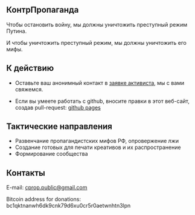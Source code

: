 ## КонтрПропаганда

Чтобы остановить войну, мы должны уничтожить преступный режим Путина. 

И чтобы уничтожить преступный режим, мы должны уничтожить его мифы.

## К действию

- Оставьте ваш анонимный контакт в [заявке активиста](https://docs.google.com/forms/d/e/1FAIpQLSfZqwrCG7DpmkZijqHcJV1-LI02HkUt4RQryueQrlW-WMUbWg/viewform?usp=sf_link), мы с вами свяжемся.

- Если вы умеете работать с github, вносите правки в этот веб-сайт, создав pull-request: [github pages](https://github.com/Counter-Propaganda/counter-propaganda.github.io)

## Тактические направления

- Развенчание пропагандистских мифов РФ, опровержение лжи
- Создание готовых для печати креативов и их распространение
- Формирование сообщества

## Контакты

E-mail: [cprop.public@gmail.com](mailto:cprop.public@gmail.com)

Bitcoin address for donations: bc1qktnanwh6dk9cnk79d6xu0cr5r0aetwnhtn3lpn
